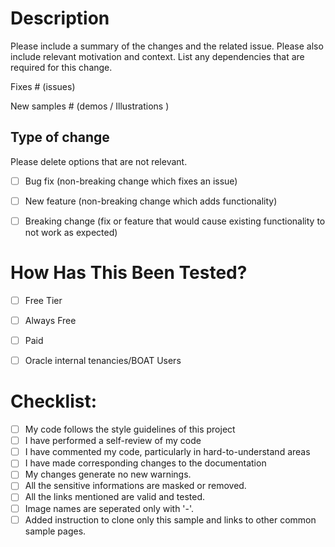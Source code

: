 # Description

Please include a summary of the changes and the related issue. Please also include relevant motivation and context. List any dependencies that are required for this change.

Fixes # (issues)

New samples # (demos / Illustrations )

## Type of change

Please delete options that are not relevant.

- [ ] Bug fix (non-breaking change which fixes an issue)
- [ ] New feature (non-breaking change which adds functionality)
- [ ] Breaking change (fix or feature that would cause existing functionality to not work as expected)


# How Has This Been Tested?


- [ ] Free Tier
- [ ] Always Free
- [ ] Paid 
- [ ] Oracle internal tenancies/BOAT Users


# Checklist:

- [ ] My code follows the style guidelines of this project
- [ ] I have performed a self-review of my code
- [ ] I have commented my code, particularly in hard-to-understand areas
- [ ] I have made corresponding changes to the documentation
- [ ] My changes generate no new warnings.
- [ ] All the sensitive informations are masked or removed.
- [ ] All the links mentioned are valid and tested.
- [ ] Image names are seperated only with '-'.
- [ ] Added instruction to clone only this sample and links to other common sample pages. 
